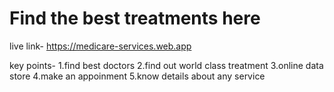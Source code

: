 # Find the best treatments here

live link- https://medicare-services.web.app

key points-
1.find best doctors
2.find out world class treatment
3.online data store
4.make an appoinment
5.know details about any service
